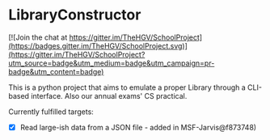 # LibraryConstructor

[![Join the chat at https://gitter.im/TheHGV/SchoolProject](https://badges.gitter.im/TheHGV/SchoolProject.svg)](https://gitter.im/TheHGV/SchoolProject?utm_source=badge&utm_medium=badge&utm_campaign=pr-badge&utm_content=badge)

This is a python project that aims to emulate a proper Library through a CLI-based interface. Also our annual exams' CS practical.

Currently fulfilled targets:

- [x] Read large-ish data from a JSON file - added in MSF-Jarvis@f873748)
